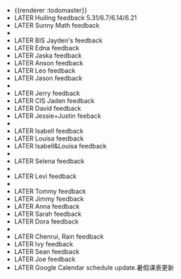 - {{renderer :todomaster}}
- LATER Huiling  feedback 5.31/6.7/6.14/6.21
- LATER Sunny Math feedback
-
- LATER BIS Jayden's feedback
- LATER Edna feedback
- LATER Jaska feedback
- LATER Anson feedback
- LATER Leo  feedback
- LATER Jason feedback
-
- LATER Jerry feedback
- LATER CIS Jaden feedback
- LATER David feedback
- LATER Jessie+Justin feeback
-
- LATER Isabell  feedback
- LATER Louisa feedback
- LATER Isabell&Louisa feedback
-
- LATER Selena  feedback
-
- LATER Levi  feedback
-
- LATER Tommy  feedback
- LATER Jimmy  feedback
- LATER Anna  feedback
- LATER Sarah  feedback
- LATER Dora  feedback
-
- LATER Chenrui, Rain  feedback
- LATER Ivy  feedback
- LATER Sean  feedback
- LATER Joe  feedback
- LATER Google Calendar schedule update.暑假课表更新